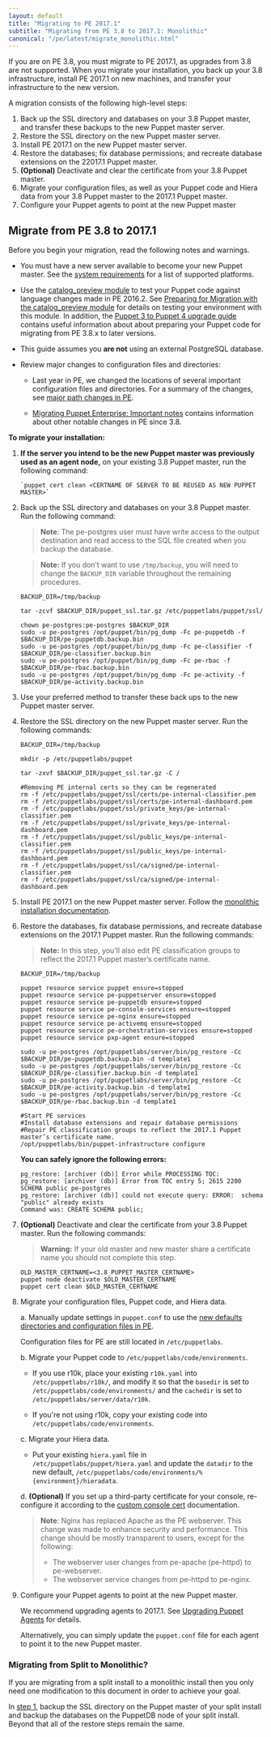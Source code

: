 ```yaml
---
layout: default
title: "Migrating to PE 2017.1"
subtitle: "Migrating from PE 3.8 to 2017.1: Monolithic"
canonical: "/pe/latest/migrate_monolithic.html"
---
```


If you are on PE 3.8, you must migrate to PE 2017.1, as upgrades from 3.8 are not supported. When you migrate your installation, you back up your 3.8 infrastructure, install PE 2017.1 on new machines, and transfer your infrastructure to the new version.

A migration consists of the following high-level steps:

1. Back up the SSL directory and databases on your 3.8 Puppet master, and transfer these backups to the new Puppet master server.
2. Restore the SSL directory on the new Puppet master server.
3. Install PE 2017.1 on the new Puppet master server.
4. Restore the databases; fix database permissions; and recreate database extensions on the 22017.1 Puppet master.
5. **(Optional)** Deactivate and clear the certificate from your 3.8 Puppet master.
6. Migrate your configuration files, as well as your Puppet code and Hiera data from your 3.8 Puppet master to the 2017.1 Puppet master.
7. Configure your Puppet agents to point at the new Puppet master


## Migrate from PE 3.8 to 2017.1

Before you begin your migration, read the following notes and warnings.

- You must have a new server available to become your new Puppet master. See the
[system requirements](./sys_req_os.html) for a list of supported platforms.
- Use the [catalog_preview module](https://forge.puppet.com/puppetlabs/catalog_preview)
to test your Puppet code against language changes made in PE 2016.2. See
[Preparing for Migration with the catalog_preview module](./migrate_pe_catalog_preview.html) for details on
testing your environment with this module. In addition, the [Puppet 3 to Puppet 4 upgrade guide](/upgrade/#your-guide-to-modernizing-your-infrastructure) contains useful information about about preparing your Puppet code for migrating from PE 3.8.x to later versions.
- This guide assumes you **are not** using an external PostgreSQL database. 
- Review major changes to configuration files and directories:

   - Last year in PE, we changed the locations of several important configuration files and directories. For a summary of the changes, see [major path changes in PE](./install_upgrading_path_changes.html).
   
   - [Migrating Puppet Enterprise: Important notes](./migrate_notes.html) contains information about other notable changes in PE since 3.8.

**To migrate your installation:**

1. **If the server you intend to be the new Puppet master was previously used as an agent node,** on your existing 3.8 Puppet master, run the following command:

   ~~~
   `puppet cert clean <CERTNAME OF SERVER TO BE REUSED AS NEW PUPPET MASTER>`
   ~~~

2. Back up the SSL directory and databases on your 3.8 Puppet master. Run the following command:

   >**Note**: The pe-postgres user must have write access to the output destination and read access to the SQL file created when you backup the database.
   
   >**Note:** If you don’t want to use `/tmp/backup`, you will need to change the `BACKUP_DIR` variable throughout the remaining procedures.

   ~~~
   BACKUP_DIR=/tmp/backup

   tar -zcvf $BACKUP_DIR/puppet_ssl.tar.gz /etc/puppetlabs/puppet/ssl/

   chown pe-postgres:pe-postgres $BACKUP_DIR
   sudo -u pe-postgres /opt/puppet/bin/pg_dump -Fc pe-puppetdb -f $BACKUP_DIR/pe-puppetdb.backup.bin
   sudo -u pe-postgres /opt/puppet/bin/pg_dump -Fc pe-classifier -f $BACKUP_DIR/pe-classifier.backup.bin
   sudo -u pe-postgres /opt/puppet/bin/pg_dump -Fc pe-rbac -f $BACKUP_DIR/pe-rbac.backup.bin
   sudo -u pe-postgres /opt/puppet/bin/pg_dump -Fc pe-activity -f $BACKUP_DIR/pe-activity.backup.bin
   ~~~

3. Use your preferred method to transfer these back ups to the new Puppet master server.

4. Restore the SSL directory on the new Puppet master server. Run the following commands:

   ~~~
   BACKUP_DIR=/tmp/backup

   mkdir -p /etc/puppetlabs/puppet

   tar -zxvf $BACKUP_DIR/puppet_ssl.tar.gz -C /

   #Removing PE internal certs so they can be regenerated
   rm -f /etc/puppetlabs/puppet/ssl/certs/pe-internal-classifier.pem
   rm -f /etc/puppetlabs/puppet/ssl/certs/pe-internal-dashboard.pem
   rm -f /etc/puppetlabs/puppet/ssl/private_keys/pe-internal-classifier.pem
   rm -f /etc/puppetlabs/puppet/ssl/private_keys/pe-internal-dashboard.pem
   rm -f /etc/puppetlabs/puppet/ssl/public_keys/pe-internal-classifier.pem
   rm -f /etc/puppetlabs/puppet/ssl/public_keys/pe-internal-dashboard.pem
   rm -f /etc/puppetlabs/puppet/ssl/ca/signed/pe-internal-classifier.pem
   rm -f /etc/puppetlabs/puppet/ssl/ca/signed/pe-internal-dashboard.pem
   ~~~

5. Install PE 2017.1 on the new Puppet master server. Follow the [monolithic installation documentation](./install_pe_mono.html).

6. Restore the databases, fix database permissions, and recreate database extensions on the 2017.1 Puppet master. Run the following commands:

   >**Note:** In this step, you’ll also edit PE classification groups to reflect the 2017.1 Puppet master’s certificate name.

   ~~~
   BACKUP_DIR=/tmp/backup

   puppet resource service puppet ensure=stopped
   puppet resource service pe-puppetserver ensure=stopped
   puppet resource service pe-puppetdb ensure=stopped
   puppet resource service pe-console-services ensure=stopped
   puppet resource service pe-nginx ensure=stopped
   puppet resource service pe-activemq ensure=stopped
   puppet resource service pe-orchestration-services ensure=stopped
   puppet resource service pxp-agent ensure=stopped

   sudo -u pe-postgres /opt/puppetlabs/server/bin/pg_restore -Cc $BACKUP_DIR/pe-puppetdb.backup.bin -d template1
   sudo -u pe-postgres /opt/puppetlabs/server/bin/pg_restore -Cc $BACKUP_DIR/pe-classifier.backup.bin -d template1
   sudo -u pe-postgres /opt/puppetlabs/server/bin/pg_restore -Cc $BACKUP_DIR/pe-activity.backup.bin -d template1
   sudo -u pe-postgres /opt/puppetlabs/server/bin/pg_restore -Cc $BACKUP_DIR/pe-rbac.backup.bin -d template1

   #Start PE services
   #Install database extensions and repair database permissions
   #Repair PE classification groups to reflect the 2017.1 Puppet master’s certificate name.
   /opt/puppetlabs/bin/puppet-infrastructure configure
   ~~~

   **You can safely ignore the following errors:**

   ~~~
   pg_restore: [archiver (db)] Error while PROCESSING TOC:
   pg_restore: [archiver (db)] Error from TOC entry 5; 2615 2200 SCHEMA public pe-postgres
   pg_restore: [archiver (db)] could not execute query: ERROR:  schema "public" already exists
   Command was: CREATE SCHEMA public;
   ~~~


7. **(Optional)** Deactivate and clear the certificate from your 3.8 Puppet master. Run the following commands:


   >**Warning:** If your old master and new master share a certificate name you should not complete this step.  

   ~~~
   OLD_MASTER_CERTNAME=<3.8_PUPPET_MASTER_CERTNAME>
   puppet node deactivate $OLD_MASTER_CERTNAME
   puppet cert clean $OLD_MASTER_CERTNAME
   ~~~


8. Migrate your configuration files, Puppet code, and Hiera data.

   a. Manually update settings in `puppet.conf` to use the [new defaults directories and configuration files in PE](./install_upgrading_path_changes.html).

     Configuration files for PE are still located in `/etc/puppetlabs`.
     
   b. Migrate your Puppet code to `/etc/puppetlabs/code/environments`.
    
      - If you use r10k, place your existing `r10k.yaml` into `/etc/puppetlabs/r10k/`, and modify it so that the `basedir` is set to `/etc/puppetlabs/code/environments/` and the `cachedir` is set to `/etc/puppetlabs/server/data/r10k`.

      - If you're not using r10k, copy your existing code into `/etc/puppetlabs/code/environments`.

   c. Migrate your Hiera data.
   
      - Put your existing `hiera.yaml` file in `/etc/puppetlabs/puppet/hiera.yaml` and update the `datadir` to the new default, `/etc/puppetlabs/code/environments/%{environment}/hieradata`.

   d. **(Optional)** If you set up a third-party certificate for your console, re-configure it according to the [custom console cert](./custom_console_cert.html) documentation.

      >**Note**: Nginx has replaced Apache as the PE webserver. This change was made to enhance security and performance. This change should be mostly transparent to users, except for the following:
      >
      >* The webserver user changes from pe-apache (pe-httpd) to pe-webserver.
      >* The webserver service changes from pe-httpd to pe-nginx.

9. Configure your Puppet agents to point at the new Puppet master.

   We recommend upgrading agents to 2017.1. See [Upgrading Puppet Agents](./install_upgrading_agents.html) for details.

   Alternatively, you can simply update the `puppet.conf` file for each agent to point it to the new Puppet master.

### Migrating from Split to Monolithic?

If you are migrating from a split install to a monolithic install then you only need one modification to this document in order to achieve your goal.

In [step 1](#step-1-back-up-38-ssl-directory-and-databases), backup the SSL directory on the Puppet master of your split install and backup the databases on the PuppetDB node of your split install.  Beyond that all of the restore steps remain the same.
